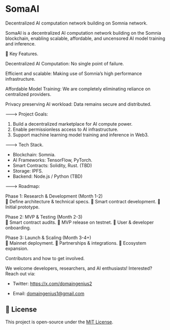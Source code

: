 # SomaAI
Decentralized AI computation network building on Somnia network. 

SomaAI is a decentralized AI computation network building on the Somnia blockchain, enabling scalable, affordable, and uncensored AI model training and inference.

🌟 Key Features.

Decentralized AI Computation: No single point of failure.  

Efficient and scalable: Making use of Somnia’s high performance infrastructure.  

Affordable Model Training: We are completely eliminating reliance on centralized providers.

Privacy preserving AI workload: Data remains secure and distributed.  

---> Project Goals:

1. Build a decentralized marketplace for AI compute power.  
2. Enable permissionless access to AI infrastructure.
3. Support machine learning model training and inference in Web3.  

---> Tech Stack.

- Blockchain: Somnia.
- AI Frameworks: TensorFlow, PyTorch.
- Smart Contracts: Solidity, Rust. (TBD)  
- Storage: IPFS.
- Backend: Node.js / Python  (TBD)

---> Roadmap:

Phase 1: Research & Development (Month 1-2)  
🔹 Define architecture & technical specs.
🔹 Smart contract development.
🔹 Initial prototype.


 Phase 2: MVP & Testing (Month 2-3)  
🔹 Smart contract audits.
🔹 MVP release on testnet.
🔹 User & developer onboarding.

 Phase 3: Launch & Scaling (Month 3-4+)  
🔹 Mainnet deployment.
🔹 Partnerships & integrations.
🔹 Ecosystem expansion.

Contributors and how to get involved.

We welcome developers, researchers, and AI enthusiasts! Interested? Reach out via:  

- Twitter: https://x.com/domaingenius2

- Email: domaingenius1@gmail.com

## 📜 License  
This project is open-source under the [MIT License](LICENSE).
